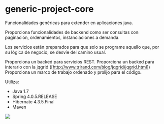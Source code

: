 # generic-project-core

Funcionalidades genéricas para extender en aplicaciones java. 

Proporciona funcionalidades de backend como ser consultas con paginación, ordenamientos, instanciaciones a demanda. 

Los servicios están preparados para que solo se programe aquello que, por su lógica de negocio, se desvíe del camino usual. 

Proporciona un backed para servicios REST. 
Proporciona un backed para interarlo con la jqgrid ([http://www.trirand.com/blog/jqgrid/jqgrid.html])
Proporciona un marco de trabajo ordenado y prolijo para el código.

Utiliza:
 - Java 1.7
 - Spring 4.0.5.RELEASE
 - Hibernate 4.3.5.Final
 - Maven
 
 
 
[![](https://jitpack.io/v/acurci/jproject-core.svg)](https://jitpack.io/#acurci/jproject-core)